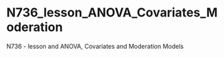 # N736_lesson_ANOVA_Covariates_Moderation
N736 - lesson and ANOVA, Covariates and Moderation Models
